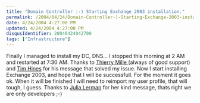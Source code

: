 ```yaml
---
title: "Domain Controller :-) Starting Exchange 2003 installation."
permalink: /2004/04/24/Domain-Controller-)-Starting-Exchange-2003-installation/
date: 4/24/2004 4:27:00 PM
updated: 4/24/2004 4:27:00 PM
disqusIdentifier: 20040424042700
tags: ["Infrastructure"]
---
```

Finally I managed to install my DC, DNS... I stopped this morning at 2 AM and restarted at 7:30 AM. Thanks to [Thierry Mille ](http://thierrymille.online.fr/minicv.html)(always of good support) and [Tim Hines](http://www.mcse.ms/message560050.html) for his message that solved my issue. Now I start installing Exchange 2003, and hope that I will be successfull. For the moment it goes ok. When it will be finished I will need to reimport my user profile, that will tough, I guess. Thanks to [Julia Lerman](http://weblogs.asp.net/jlerman/) for her kind message, thats right we are only developers ;-)
